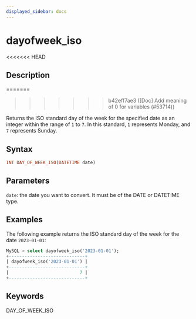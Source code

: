 ```yaml
---
displayed_sidebar: docs
---
```


# dayofweek_iso

<<<<<<< HEAD
## Description
=======

>>>>>>> b42eff7ae3 ([Doc] Add meaning of 0 for variables (#53714))

Returns the ISO standard day of the week for the specified date as an integer within the range of `1` to `7`. In this standard, `1` represents Monday, and `7` represents Sunday.

## Syntax

```Haskell
INT DAY_OF_WEEK_ISO(DATETIME date)
```

## Parameters

`date`: the date you want to convert. It must be of the DATE or DATETIME type.

## Examples

The following example returns the ISO standard day of the week for the date `2023-01-01`:

```SQL
MySQL > select dayofweek_iso('2023-01-01');
+-----------------------------+
| dayofweek_iso('2023-01-01') |
+-----------------------------+
|                           7 |
+-----------------------------+
```

## Keywords

DAY_OF_WEEK_ISO
